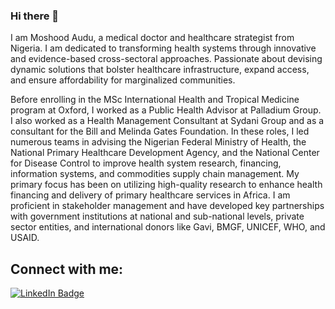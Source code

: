 ### Hi there 👋

I am Moshood Audu, a medical doctor and healthcare strategist from Nigeria. I am dedicated to transforming health systems through innovative and evidence-based cross-sectoral approaches. Passionate about devising dynamic solutions that bolster healthcare infrastructure, expand access, and ensure affordability for marginalized communities.
 
Before enrolling in the MSc International Health and Tropical Medicine program at Oxford, I worked as a Public Health Advisor at Palladium Group. I also worked as a Health Management Consultant at Sydani Group and as a consultant for the Bill and Melinda Gates Foundation. In these roles, I led numerous teams in advising the Nigerian Federal Ministry of Health, the National Primary Healthcare Development Agency, and the National Center for Disease Control to improve health system research, financing, information systems, and commodities supply chain management. My primary focus has been on utilizing high-quality research to enhance health financing and delivery of primary healthcare services in Africa.
I am proficient in stakeholder management and have developed key partnerships with government institutions at national and sub-national levels, private sector entities, and international donors like Gavi, BMGF, UNICEF, WHO, and USAID.

## Connect with me:
<div id="badges">
  <a href=https://www.linkedin.com/in/moshood-audu/>
    <img src="https://img.shields.io/badge/LinkedIn-blue?style=for-the-badge&logo=linkedin&logoColor=white" alt="LinkedIn Badge"/>

<!--
**audumosh/audumosh** is a ✨ _special_ ✨ repository because its `README.md` (this file) appears on your GitHub profile.

Here are some ideas to get you started:

- 🔭 I’m currently working on ...
- 🌱 I’m currently learning ...
- 👯 I’m looking to collaborate on ...
- 🤔 I’m looking for help with ...
- 💬 Ask me about ...
- 📫 How to reach me: ...
- 😄 Pronouns: ...
- ⚡ Fun fact: ...
-->
